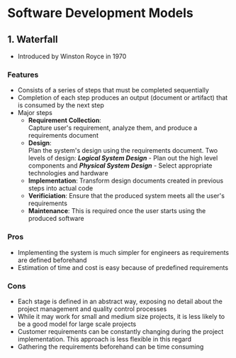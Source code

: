 # Software Development Models 

## 1. Waterfall 

- Introduced by Winston Royce in 1970
### Features
- Consists of a series of steps that must be completed sequentially
- Completion of each step produces an output (document or artifact) that is consumed by the next step 
- Major steps
    - **Requirement Collection**:  \
    Capture user's requirement, analyze them, and produce a requirements document
    - **Design**: \
        Plan the system's design using the requirements document. Two levels of design: ***Logical System Design*** - Plan out the high level components and ***Physical System Design*** - Select appropriate technologies and hardware 
    - **Implementation**: Transform design documents created in previous steps into actual code 
    - **Verificiation**: Ensure that the produced system meets all the user's requirements 
    - **Maintenance**: This is required once the user starts using the produced software 

### Pros
- Implementing the system is much simpler for engineers as requirements are defined beforehand 
- Estimation of time and cost is easy because of predefined requirements 

### Cons
- Each stage is defined in an abstract way, exposing no detail about the project management and quality control processes 
- While it may work for small and medium size projects, it is less likely to be a good model for large scale projects 
- Customer requirements can be constantly changing during the project implementation. This approach is less flexible in this regard
- Gathering the requirements beforehand can be time consuming 
